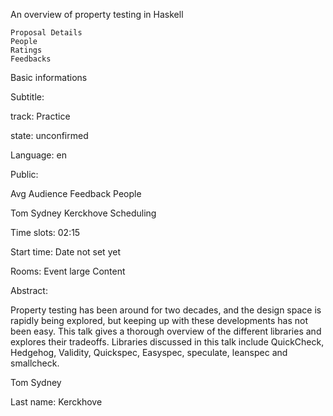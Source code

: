 An overview of property testing in Haskell

    Proposal Details
    People
    Ratings
    Feedbacks

Basic informations

Subtitle:

track: Practice

state: unconfirmed

Language: en

Public:

Avg Audience Feedback
People

Tom Sydney Kerckhove
Scheduling

Time slots: 02:15

Start time: Date not set yet

Rooms:
Event large
Content

Abstract:

Property testing has been around for two decades, and the design space is
rapidly being explored, but keeping up with these developments has not been
easy. This talk gives a thorough overview of the different libraries and
explores their tradeoffs. Libraries discussed in this talk include QuickCheck,
Hedgehog, Validity, Quickspec, Easyspec, speculate, leanspec and
smallcheck. 


Tom Sydney

Last name: Kerckhove


